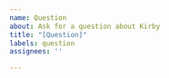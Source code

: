 ```yaml
---
name: Question
about: Ask for a question about Kirby
title: "[Question]"
labels: question
assignees: ''

---
```



